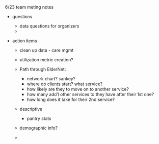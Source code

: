 6/23 team meting notes

 * questions
   * data questions for organizers
   * 
   
 * action items
   * clean up data - care mgmt
   * utilization metric creation?
   * Path through ElderNet: 
        * network chart? sankey?
        * where do clients start? what service?
        * how likely are they to move on to another service?
        * how many add'l other services to they have after their 1st one?
        * how long does it take for their 2nd service?
        
   * descriptive
        * pantry stats
   * demographic info?
   * 
